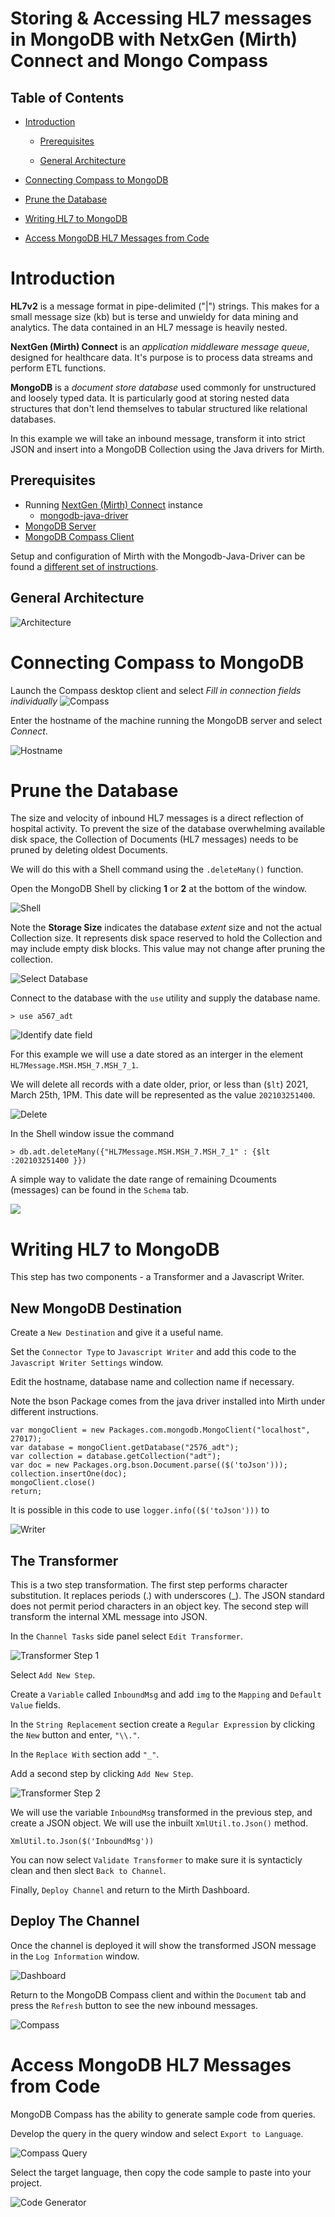 # Storing & Accessing HL7 messages in MongoDB with NetxGen (Mirth) Connect and Mongo Compass

## Table of Contents

* [Introduction](#introduction)

    * [Prerequisites](##prerequisites)

    * [General Architecture](#general-architecture)

* [Connecting Compass to MongoDB](#connecting-compass-to-mongodb)

* [Prune the Database](#prune-the-database)

* [Writing HL7 to MongoDB](#writing-hl7-to-mongodb)

* [Access MongoDB HL7 Messages from Code](#access-mongodb-hl7-messages-from-code)

# Introduction

**HL7v2** is a message format in pipe-delimited ("|") strings. This makes for a small message size (kb) but is terse and unwieldy for data mining and analytics. The data contained in an HL7 message is heavily nested.

**NextGen (Mirth) Connect** is an *application middleware message queue*, designed for healthcare data. It's purpose is to process data streams and perform ETL functions.

**MongoDB** is a *document store database* used commonly for unstructured and loosely typed data. It is particularly good at storing nested data structures that don't lend themselves to tabular structured like relational databases.

In this example we will take an inbound message, transform it into strict JSON and insert into a MongoDB Collection using the Java drivers for Mirth.

## Prerequisites

* Running [NextGen (Mirth) Connect](https://www.nextgen.com/products-and-services/nextgen-connect-integration-engine-downloads) instance
    * [mongodb-java-driver](https://search.maven.org/search?q=g:org.mongodb) 
* [MongoDB Server](https://www.mongodb.com/try/download/community)
* [MongoDB Compass Client](https://www.mongodb.com/try/download/compass)

Setup and configuration of Mirth with the Mongodb-Java-Driver can be found a [different set of instructions](https://github.com/morningtundra/NextGen_Mirth_Recipes).

## General Architecture

![Architecture](img/arch.png)



# Connecting Compass to MongoDB
Launch the Compass desktop client and select *Fill in connection fields individually*
![Compass](/img/Drawing1.png)

Enter the hostname of the machine running the MongoDB server and select *Connect*.

![Hostname](/img/Drawing2.png)

# Prune the Database

The size and velocity of inbound HL7 messages is a direct reflection of hospital activity. To prevent the size of the database overwhelming available disk space, the Collection of Documents (HL7 messages) needs to be pruned by deleting oldest Documents.

We will do this with a Shell command using the `.deleteMany()` function.

Open the MongoDB Shell by clicking **1** or **2** at the bottom of the window.

![Shell](img/Drawing3.png)

Note the **Storage Size** indicates the database *extent* size and not the actual Collection size. It represents disk space reserved to hold the Collection and may include empty disk blocks. This value may not change after pruning the collection.

![Select Database](img/Drawing4.png)

Connect to the database with the `use` utility and supply the database name.

    > use a567_adt


![Identify date field](img/Drawing5.png)

For this example we will use a date stored as an interger in the element `HL7Message.MSH.MSH_7.MSH_7_1`.

We will delete all records with a date older, prior, or less than (`$lt`) 2021, March 25th, 1PM. This date will be represented as the value `202103251400`.

![Delete](img/Drawing6.png)

In the Shell window issue the command

    > db.adt.deleteMany({"HL7Message.MSH.MSH_7.MSH_7_1" : {$lt :202103251400 }})

A simple way to validate the date range of remaining Dcouments (messages) can be found in the `Schema` tab.

![](img/Drawing7.png)

# Writing HL7 to MongoDB

This step has two components - a Transformer and a Javascript Writer.

## New MongoDB Destination
Create a `New Destination` and give it a useful name.

Set the `Connector Type` to `Javascript Writer` and add this code to the `Javascript Writer Settings` window.

Edit the hostname, database name and collection name if necessary.

Note the bson Package comes from the java driver installed into Mirth under different instructions.

```
var mongoClient = new Packages.com.mongodb.MongoClient("localhost", 27017);
var database = mongoClient.getDatabase("2576_adt");
var collection = database.getCollection("adt");
var doc = new Packages.org.bson.Document.parse(($('toJson')));
collection.insertOne(doc);
mongoClient.close()
return;
```

It is possible in this code to use `logger.info(($('toJson')))` to 

![Writer](img/Screenshot3.png)


## The Transformer

This is a two step transformation. The first step performs character substitution. It replaces periods (.) with underscores (_). The JSON standard does not permit period characters in an object key. The second step will transform the internal XML message into JSON.

In the `Channel Tasks` side panel select `Edit Transformer`. 

![Transformer Step 1](img/Screenshot1.png)

Select `Add New Step`.

Create a `Variable` called `InboundMsg` and add `img` to the `Mapping` and `Default Value` fields.

In the `String Replacement` section create a `Regular Expression` by clicking the `New` button and enter, `"\\."`.

In the `Replace With` section add `"_"`.

Add a second step by clicking `Add New Step`.

![Transformer Step 2](img/Screenshot2.png)

We will use the variable `InboundMsg` transformed in the previous step, and create a JSON object. We will use the inbuilt `XmlUtil.to.Json()` method.

    XmlUtil.to.Json($('InboundMsg'))

You can now select `Validate Transformer` to make sure it is syntacticly clean and then slect `Back to Channel`.

Finally, `Deploy Channel` and return to the Mirth Dashboard.

## Deploy The Channel
Once the channel is deployed it will show the transformed JSON message in the `Log Information` window.

![Dashboard](img/Screenshot4.png)

Return to the MongoDB Compass client and within the `Document` tab and press the `Refresh` button to see the new inbound messages.

![Compass](img/Screenshot5.png)

# Access MongoDB HL7 Messages from Code

MongoDB Compass has the ability to generate sample code from queries.

Develop the query in the query window and select `Export to Language`.

![Compass Query](img/Screenshot7.png)

Select the target language, then copy the code sample to paste into your project.

![Code Generator](img/Screenshot6.png)